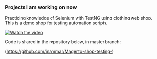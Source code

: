 ### Projects I am working on now

Practicing knowledge of Selenium with TestNG using clothing web shop. This is a demo shop for testing automation scripts.




   [![Watch the video](https://img.youtube.com/vi/1HJ_Dg9aY8U/hqdefault.jpg)](https://www.youtube.com/watch?v=1HJ_Dg9aY8U)



Code is shared in the repository below, in master branch:

(https://github.com/inammar/Magento-shop-testing-)


